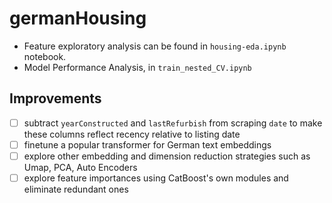# germanHousing

- Feature exploratory analysis can be found in `housing-eda.ipynb` notebook.
- Model Performance Analysis, in `train_nested_CV.ipynb`
    
## Improvements 
- [ ] subtract `yearConstructed` and `lastRefurbish` from scraping `date` to make these columns reflect recency relative to listing date  
- [ ] finetune a popular transformer for German text embeddings
- [ ] explore other embedding and dimension reduction strategies such as Umap, PCA, Auto Encoders
- [ ] explore feature importances using CatBoost's own modules and eliminate redundant ones
